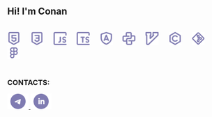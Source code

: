 ## Hi! I'm Conan

<br>

<div align="left">
  <img src="https://raw.githubusercontent.com/gkkconan/gkkconan/752abfed6e4b8585e8672bae1c1f193f98e0be7e/icons/html.svg" height="30" alt="html5"  />
  <img width="15" />
  <img src="https://raw.githubusercontent.com/gkkconan/gkkconan/752abfed6e4b8585e8672bae1c1f193f98e0be7e/icons/css.svg" height="30" alt="css"  />
    <img width="15" />
  <img src="https://raw.githubusercontent.com/gkkconan/gkkconan/752abfed6e4b8585e8672bae1c1f193f98e0be7e/icons/javascript.svg" height="30" alt="javascript"  />
  <img width="15" />
  <img src="https://raw.githubusercontent.com/gkkconan/gkkconan/752abfed6e4b8585e8672bae1c1f193f98e0be7e/icons/typescript.svg" height="30" alt="typescript"  />
  <img width="15" />
  <img src="https://raw.githubusercontent.com/gkkconan/gkkconan/752abfed6e4b8585e8672bae1c1f193f98e0be7e/icons/angular.svg" height="30" alt="angular"  />
  <img width="15" />
  <img src="https://raw.githubusercontent.com/gkkconan/gkkconan/752abfed6e4b8585e8672bae1c1f193f98e0be7e/icons/python.svg" height="30" alt="python"  />
  <img width="15" />
  <img src="https://raw.githubusercontent.com/gkkconan/gkkconan/752abfed6e4b8585e8672bae1c1f193f98e0be7e/icons/vim.svg" height="30" alt="vim"  />
  <img width="15" />
  <img src="https://raw.githubusercontent.com/gkkconan/gkkconan/752abfed6e4b8585e8672bae1c1f193f98e0be7e/icons/c.svg" height="30" alt="c"  />
  <img width="15" />
  <img src="https://raw.githubusercontent.com/gkkconan/gkkconan/63cd9b8c182c7ba1ffb40dcb4f9387670ae6e515/icons/git.svg" height="30" alt="git logo"  />
  <img width="15" />
  <img src="https://raw.githubusercontent.com/gkkconan/gkkconan/752abfed6e4b8585e8672bae1c1f193f98e0be7e/icons/figma.svg" height="30" alt="figma"  />
</div>

<br>

### CONTACTS:

<a href="https://t.me/gkkconan" target="_blank" rel="noreferrer">
    <img src="https://raw.githubusercontent.com/gkkconan/gkkconan/db91fe8777a0f32ce5f71d134e3ea8c33c735771/icons/telegram.svg" height="35" alt="telegram"/>
</a>
<a href="www.linkedin.com/in/gkkconan" target="_blank" rel="noreferrer">
    <img src="https://raw.githubusercontent.com/gkkconan/gkkconan/db91fe8777a0f32ce5f71d134e3ea8c33c735771/icons/linkedin.svg" height="35" alt="linkedin"/>
</a>
